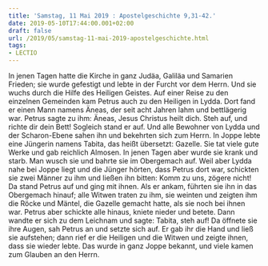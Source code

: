 ```yaml
---
title: 'Samstag, 11 Mai 2019 : Apostelgeschichte 9,31-42.'
date: 2019-05-10T17:44:00.001+02:00
draft: false
url: /2019/05/samstag-11-mai-2019-apostelgeschichte.html
tags: 
- LECTIO
---
```


In jenen Tagen hatte die Kirche in ganz Judäa, Galiläa und Samarien Frieden; sie wurde gefestigt und lebte in der Furcht vor dem Herrn. Und sie wuchs durch die Hilfe des Heiligen Geistes. Auf einer Reise zu den einzelnen Gemeinden kam Petrus auch zu den Heiligen in Lydda. Dort fand er einen Mann namens Äneas, der seit acht Jahren lahm und bettlägerig war. Petrus sagte zu ihm: Äneas, Jesus Christus heilt dich. Steh auf, und richte dir dein Bett! Sogleich stand er auf. Und alle Bewohner von Lydda und der Scharon-Ebene sahen ihn und bekehrten sich zum Herrn. In Joppe lebte eine Jüngerin namens Tabita, das heißt übersetzt: Gazelle. Sie tat viele gute Werke und gab reichlich Almosen. In jenen Tagen aber wurde sie krank und starb. Man wusch sie und bahrte sie im Obergemach auf. Weil aber Lydda nahe bei Joppe liegt und die Jünger hörten, dass Petrus dort war, schickten sie zwei Männer zu ihm und ließen ihn bitten: Komm zu uns, zögere nicht! Da stand Petrus auf und ging mit ihnen. Als er ankam, führten sie ihn in das Obergemach hinauf; alle Witwen traten zu ihm, sie weinten und zeigten ihm die Röcke und Mäntel, die Gazelle gemacht hatte, als sie noch bei ihnen war. Petrus aber schickte alle hinaus, kniete nieder und betete. Dann wandte er sich zu dem Leichnam und sagte: Tabita, steh auf! Da öffnete sie ihre Augen, sah Petrus an und setzte sich auf. Er gab ihr die Hand und ließ sie aufstehen; dann rief er die Heiligen und die Witwen und zeigte ihnen, dass sie wieder lebte. Das wurde in ganz Joppe bekannt, und viele kamen zum Glauben an den Herrn.